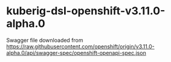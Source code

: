 # kuberig-dsl-openshift-v3.11.0-alpha.0

Swagger file downloaded from https://raw.githubusercontent.com/openshift/origin/v3.11.0-alpha.0/api/swagger-spec/openshift-openapi-spec.json
